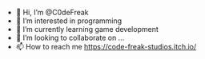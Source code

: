 - 👋 Hi, I’m @C0deFreak
- 👀 I’m interested in programming
- 🌱 I’m currently learning game development
- 💞️ I’m looking to collaborate on ...
- 📫 How to reach me https://code-freak-studios.itch.io/
